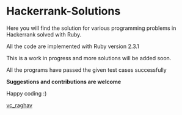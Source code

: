 # Hackerrank-Solutions 

Here you will find the solution for various programming problems in Hackerrank solved with Ruby.

All the code are implemented with Ruby version 2.3.1

This is a work in progress and more solutions will be added soon.

All the programs have passed the given test cases successfully

**Suggestions and contributions are welcome**

Happy coding :)

[vc_raghav](https://www.hackerrank.com/vc_raghav)
